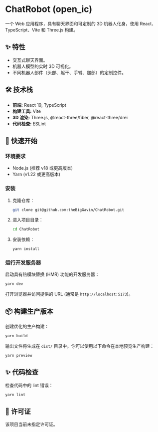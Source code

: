 # ChatRobot (open_ic)

一个 Web 应用程序，具有聊天界面和可定制的 3D 机器人化身，使用 React、TypeScript、Vite 和 Three.js 构建。

## ✨ 特性

- 交互式聊天界面。
- 机器人模型的实时 3D 可视化。
- 不同机器人部件（头部、躯干、手臂、腿部）的定制控件。

## 🛠️ 技术栈

- **前端:** React 19, TypeScript
- **构建工具:** Vite
- **3D 渲染:** Three.js, @react-three/fiber, @react-three/drei
- **代码检查:** ESLint

## 🚀 快速开始

### 环境要求

- Node.js (推荐 v18 或更高版本)
- Yarn (v1.22 或更高版本)

### 安装

1.  克隆仓库：
    ```bash
    git clone git@github.com:theBigGavin/ChatRobot.git
    ```
2.  进入项目目录：
    ```bash
    cd ChatRobot
    ```
3.  安装依赖：
    ```bash
    yarn install
    ```

### 运行开发服务器

启动具有热模块替换 (HMR) 功能的开发服务器：

```bash
yarn dev
```

打开浏览器并访问提供的 URL (通常是 `http://localhost:5173`)。

## 📦 构建生产版本

创建优化的生产构建：

```bash
yarn build
```

输出文件将生成在 `dist/` 目录中。你可以使用以下命令在本地预览生产构建：

```bash
yarn preview
```

## ✨ 代码检查

检查代码中的 lint 错误：

```bash
yarn lint
```

## 📄 许可证

该项目当前未指定许可证。
